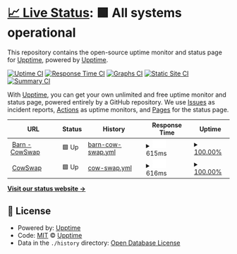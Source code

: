 # [📈 Live Status](https://upptime.github.io/upptime): <!--live status--> **🟩 All systems operational**

This repository contains the open-source uptime monitor and status page for [Upptime](https://upptime.js.org), powered by [Upptime](https://github.com/upptime/upptime).

[![Uptime CI](https://github.com/upptime/upptime/workflows/Uptime%20CI/badge.svg)](https://github.com/upptime/upptime/actions?query=workflow%3A%22Uptime+CI%22)
[![Response Time CI](https://github.com/upptime/upptime/workflows/Response%20Time%20CI/badge.svg)](https://github.com/upptime/upptime/actions?query=workflow%3A%22Response+Time+CI%22)
[![Graphs CI](https://github.com/upptime/upptime/workflows/Graphs%20CI/badge.svg)](https://github.com/upptime/upptime/actions?query=workflow%3A%22Graphs+CI%22)
[![Static Site CI](https://github.com/upptime/upptime/workflows/Static%20Site%20CI/badge.svg)](https://github.com/upptime/upptime/actions?query=workflow%3A%22Static+Site+CI%22)
[![Summary CI](https://github.com/upptime/upptime/workflows/Summary%20CI/badge.svg)](https://github.com/upptime/upptime/actions?query=workflow%3A%22Summary+CI%22)

With [Upptime](https://upptime.js.org), you can get your own unlimited and free uptime monitor and status page, powered entirely by a GitHub repository. We use [Issues](https://github.com/upptime/upptime/issues) as incident reports, [Actions](https://github.com/upptime/upptime/actions) as uptime monitors, and [Pages](https://upptime.github.io/upptime) for the status page.

<!--start: status pages-->
<!-- This summary is generated by Upptime (https://github.com/upptime/upptime) -->
<!-- Do not edit this manually, your changes will be overwritten -->
<!-- prettier-ignore -->
| URL | Status | History | Response Time | Uptime |
| --- | ------ | ------- | ------------- | ------ |
| <img alt="" src="https://favicons.githubusercontent.com/barn.cowswap.exchange" height="13"> [Barn - CowSwap](https://barn.cowswap.exchange/) | 🟩 Up | [barn-cow-swap.yml](https://github.com/gnosis/cowswap-uptime/commits/HEAD/history/barn-cow-swap.yml) | <details><summary><img alt="Response time graph" src="./graphs/barn-cow-swap/response-time-week.png" height="20"> 615ms</summary><br><a href="https://upptime.github.io/upptime/history/barn-cow-swap"><img alt="Response time 615" src="https://img.shields.io/endpoint?url=https%3A%2F%2Fraw.githubusercontent.com%2Fgnosis%2Fcowswap-uptime%2FHEAD%2Fapi%2Fbarn-cow-swap%2Fresponse-time.json"></a><br><a href="https://upptime.github.io/upptime/history/barn-cow-swap"><img alt="24-hour response time 615" src="https://img.shields.io/endpoint?url=https%3A%2F%2Fraw.githubusercontent.com%2Fgnosis%2Fcowswap-uptime%2FHEAD%2Fapi%2Fbarn-cow-swap%2Fresponse-time-day.json"></a><br><a href="https://upptime.github.io/upptime/history/barn-cow-swap"><img alt="7-day response time 615" src="https://img.shields.io/endpoint?url=https%3A%2F%2Fraw.githubusercontent.com%2Fgnosis%2Fcowswap-uptime%2FHEAD%2Fapi%2Fbarn-cow-swap%2Fresponse-time-week.json"></a><br><a href="https://upptime.github.io/upptime/history/barn-cow-swap"><img alt="30-day response time 615" src="https://img.shields.io/endpoint?url=https%3A%2F%2Fraw.githubusercontent.com%2Fgnosis%2Fcowswap-uptime%2FHEAD%2Fapi%2Fbarn-cow-swap%2Fresponse-time-month.json"></a><br><a href="https://upptime.github.io/upptime/history/barn-cow-swap"><img alt="1-year response time 615" src="https://img.shields.io/endpoint?url=https%3A%2F%2Fraw.githubusercontent.com%2Fgnosis%2Fcowswap-uptime%2FHEAD%2Fapi%2Fbarn-cow-swap%2Fresponse-time-year.json"></a></details> | <details><summary><a href="https://upptime.github.io/upptime/history/barn-cow-swap">100.00%</a></summary><a href="https://upptime.github.io/upptime/history/barn-cow-swap"><img alt="All-time uptime 100.00%" src="https://img.shields.io/endpoint?url=https%3A%2F%2Fraw.githubusercontent.com%2Fgnosis%2Fcowswap-uptime%2FHEAD%2Fapi%2Fbarn-cow-swap%2Fuptime.json"></a><br><a href="https://upptime.github.io/upptime/history/barn-cow-swap"><img alt="24-hour uptime 100.00%" src="https://img.shields.io/endpoint?url=https%3A%2F%2Fraw.githubusercontent.com%2Fgnosis%2Fcowswap-uptime%2FHEAD%2Fapi%2Fbarn-cow-swap%2Fuptime-day.json"></a><br><a href="https://upptime.github.io/upptime/history/barn-cow-swap"><img alt="7-day uptime 100.00%" src="https://img.shields.io/endpoint?url=https%3A%2F%2Fraw.githubusercontent.com%2Fgnosis%2Fcowswap-uptime%2FHEAD%2Fapi%2Fbarn-cow-swap%2Fuptime-week.json"></a><br><a href="https://upptime.github.io/upptime/history/barn-cow-swap"><img alt="30-day uptime 100.00%" src="https://img.shields.io/endpoint?url=https%3A%2F%2Fraw.githubusercontent.com%2Fgnosis%2Fcowswap-uptime%2FHEAD%2Fapi%2Fbarn-cow-swap%2Fuptime-month.json"></a><br><a href="https://upptime.github.io/upptime/history/barn-cow-swap"><img alt="1-year uptime 100.00%" src="https://img.shields.io/endpoint?url=https%3A%2F%2Fraw.githubusercontent.com%2Fgnosis%2Fcowswap-uptime%2FHEAD%2Fapi%2Fbarn-cow-swap%2Fuptime-year.json"></a></details>
| <img alt="" src="https://favicons.githubusercontent.com/cowswap.exchange" height="13"> [CowSwap](https://cowswap.exchange/) | 🟩 Up | [cow-swap.yml](https://github.com/gnosis/cowswap-uptime/commits/HEAD/history/cow-swap.yml) | <details><summary><img alt="Response time graph" src="./graphs/cow-swap/response-time-week.png" height="20"> 616ms</summary><br><a href="https://upptime.github.io/upptime/history/cow-swap"><img alt="Response time 616" src="https://img.shields.io/endpoint?url=https%3A%2F%2Fraw.githubusercontent.com%2Fgnosis%2Fcowswap-uptime%2FHEAD%2Fapi%2Fcow-swap%2Fresponse-time.json"></a><br><a href="https://upptime.github.io/upptime/history/cow-swap"><img alt="24-hour response time 616" src="https://img.shields.io/endpoint?url=https%3A%2F%2Fraw.githubusercontent.com%2Fgnosis%2Fcowswap-uptime%2FHEAD%2Fapi%2Fcow-swap%2Fresponse-time-day.json"></a><br><a href="https://upptime.github.io/upptime/history/cow-swap"><img alt="7-day response time 616" src="https://img.shields.io/endpoint?url=https%3A%2F%2Fraw.githubusercontent.com%2Fgnosis%2Fcowswap-uptime%2FHEAD%2Fapi%2Fcow-swap%2Fresponse-time-week.json"></a><br><a href="https://upptime.github.io/upptime/history/cow-swap"><img alt="30-day response time 616" src="https://img.shields.io/endpoint?url=https%3A%2F%2Fraw.githubusercontent.com%2Fgnosis%2Fcowswap-uptime%2FHEAD%2Fapi%2Fcow-swap%2Fresponse-time-month.json"></a><br><a href="https://upptime.github.io/upptime/history/cow-swap"><img alt="1-year response time 616" src="https://img.shields.io/endpoint?url=https%3A%2F%2Fraw.githubusercontent.com%2Fgnosis%2Fcowswap-uptime%2FHEAD%2Fapi%2Fcow-swap%2Fresponse-time-year.json"></a></details> | <details><summary><a href="https://upptime.github.io/upptime/history/cow-swap">100.00%</a></summary><a href="https://upptime.github.io/upptime/history/cow-swap"><img alt="All-time uptime 100.00%" src="https://img.shields.io/endpoint?url=https%3A%2F%2Fraw.githubusercontent.com%2Fgnosis%2Fcowswap-uptime%2FHEAD%2Fapi%2Fcow-swap%2Fuptime.json"></a><br><a href="https://upptime.github.io/upptime/history/cow-swap"><img alt="24-hour uptime 100.00%" src="https://img.shields.io/endpoint?url=https%3A%2F%2Fraw.githubusercontent.com%2Fgnosis%2Fcowswap-uptime%2FHEAD%2Fapi%2Fcow-swap%2Fuptime-day.json"></a><br><a href="https://upptime.github.io/upptime/history/cow-swap"><img alt="7-day uptime 100.00%" src="https://img.shields.io/endpoint?url=https%3A%2F%2Fraw.githubusercontent.com%2Fgnosis%2Fcowswap-uptime%2FHEAD%2Fapi%2Fcow-swap%2Fuptime-week.json"></a><br><a href="https://upptime.github.io/upptime/history/cow-swap"><img alt="30-day uptime 100.00%" src="https://img.shields.io/endpoint?url=https%3A%2F%2Fraw.githubusercontent.com%2Fgnosis%2Fcowswap-uptime%2FHEAD%2Fapi%2Fcow-swap%2Fuptime-month.json"></a><br><a href="https://upptime.github.io/upptime/history/cow-swap"><img alt="1-year uptime 100.00%" src="https://img.shields.io/endpoint?url=https%3A%2F%2Fraw.githubusercontent.com%2Fgnosis%2Fcowswap-uptime%2FHEAD%2Fapi%2Fcow-swap%2Fuptime-year.json"></a></details>

<!--end: status pages-->

[**Visit our status website →**](https://upptime.github.io/upptime)

## 📄 License

- Powered by: [Upptime](https://github.com/upptime/upptime)
- Code: [MIT](./LICENSE) © [Upptime](https://upptime.js.org)
- Data in the `./history` directory: [Open Database License](https://opendatacommons.org/licenses/odbl/1-0/)
